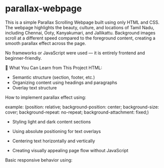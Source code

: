# parallax-webpage

This is a simple Parallax Scrolling Webpage built using only HTML and CSS. The webpage highlights the beauty, culture, and locations of Tamil Nadu, including Chennai, Ooty, Kanyakumari, and Jallikattu. Background images scroll at a different speed compared to the foreground content, creating a smooth parallax effect across the page.

No frameworks or JavaScript were used — it is entirely frontend and beginner-friendly.

🧠 What You Can Learn from This Project
 HTML:
- Semantic structure (section, footer, etc.)
- Organizing content using headings and paragraphs
- Overlay text structure

How to implement parallax effect using:
  
 example: 
(position: relative;
background-position: center;
background-size: cover;
background-repeat: no-repeat;
background-attachment: fixed;)

- Styling light and dark content sections

- Using absolute positioning for text overlays

- Centering text horizontally and vertically

- Creating visually appealing page flow without JavaScript

Basic responsive behavior using:
<meta name="viewport" content="width=device-width, initial-scale=1.0">
